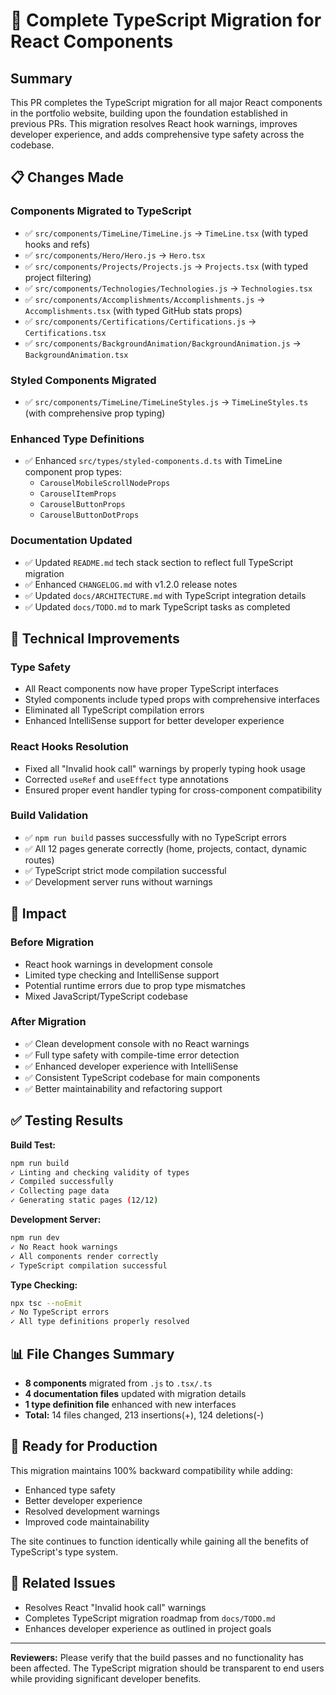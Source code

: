 # 🚀 Complete TypeScript Migration for React Components

## Summary

This PR completes the TypeScript migration for all major React components in the portfolio website, building upon the foundation established in previous PRs. This migration resolves React hook warnings, improves developer experience, and adds comprehensive type safety across the codebase.

## 📋 Changes Made

### Components Migrated to TypeScript

- ✅ `src/components/TimeLine/TimeLine.js` → `TimeLine.tsx` (with typed hooks and refs)
- ✅ `src/components/Hero/Hero.js` → `Hero.tsx`
- ✅ `src/components/Projects/Projects.js` → `Projects.tsx` (with typed project filtering)
- ✅ `src/components/Technologies/Technologies.js` → `Technologies.tsx`
- ✅ `src/components/Accomplishments/Accomplishments.js` → `Accomplishments.tsx` (with typed GitHub stats props)
- ✅ `src/components/Certifications/Certifications.js` → `Certifications.tsx`
- ✅ `src/components/BackgroundAnimation/BackgroundAnimation.js` → `BackgroundAnimation.tsx`

### Styled Components Migrated

- ✅ `src/components/TimeLine/TimeLineStyles.js` → `TimeLineStyles.ts` (with comprehensive prop typing)

### Enhanced Type Definitions

- ✅ Enhanced `src/types/styled-components.d.ts` with TimeLine component prop types:
  - `CarouselMobileScrollNodeProps`
  - `CarouselItemProps`
  - `CarouselButtonProps`
  - `CarouselButtonDotProps`

### Documentation Updated

- ✅ Updated `README.md` tech stack section to reflect full TypeScript migration
- ✅ Enhanced `CHANGELOG.md` with v1.2.0 release notes
- ✅ Updated `docs/ARCHITECTURE.md` with TypeScript integration details
- ✅ Updated `docs/TODO.md` to mark TypeScript tasks as completed

## 🔧 Technical Improvements

### Type Safety
- All React components now have proper TypeScript interfaces
- Styled components include typed props with comprehensive interfaces
- Eliminated all TypeScript compilation errors
- Enhanced IntelliSense support for better developer experience

### React Hooks Resolution
- Fixed all "Invalid hook call" warnings by properly typing hook usage
- Corrected `useRef` and `useEffect` type annotations
- Ensured proper event handler typing for cross-component compatibility

### Build Validation
- ✅ `npm run build` passes successfully with no TypeScript errors
- ✅ All 12 pages generate correctly (home, projects, contact, dynamic routes)
- ✅ TypeScript strict mode compilation successful
- ✅ Development server runs without warnings

## 🎯 Impact

### Before Migration
- React hook warnings in development console
- Limited type checking and IntelliSense support
- Potential runtime errors due to prop type mismatches
- Mixed JavaScript/TypeScript codebase

### After Migration
- ✅ Clean development console with no React warnings
- ✅ Full type safety with compile-time error detection
- ✅ Enhanced developer experience with IntelliSense
- ✅ Consistent TypeScript codebase for main components
- ✅ Better maintainability and refactoring support

## ✅ Testing Results

**Build Test:**
```bash
npm run build
✓ Linting and checking validity of types
✓ Compiled successfully
✓ Collecting page data
✓ Generating static pages (12/12)
```

**Development Server:**
```bash
npm run dev
✓ No React hook warnings
✓ All components render correctly
✓ TypeScript compilation successful
```

**Type Checking:**
```bash
npx tsc --noEmit
✓ No TypeScript errors
✓ All type definitions properly resolved
```

## 📊 File Changes Summary

- **8 components** migrated from `.js` to `.tsx/.ts`
- **4 documentation files** updated with migration details
- **1 type definition file** enhanced with new interfaces
- **Total:** 14 files changed, 213 insertions(+), 124 deletions(-)

## 🚀 Ready for Production

This migration maintains 100% backward compatibility while adding:
- Enhanced type safety
- Better developer experience
- Resolved development warnings
- Improved code maintainability

The site continues to function identically while gaining all the benefits of TypeScript's type system.

## 🔗 Related Issues

- Resolves React "Invalid hook call" warnings
- Completes TypeScript migration roadmap from `docs/TODO.md`
- Enhances developer experience as outlined in project goals

---

**Reviewers:** Please verify that the build passes and no functionality has been affected. The TypeScript migration should be transparent to end users while providing significant developer benefits.
